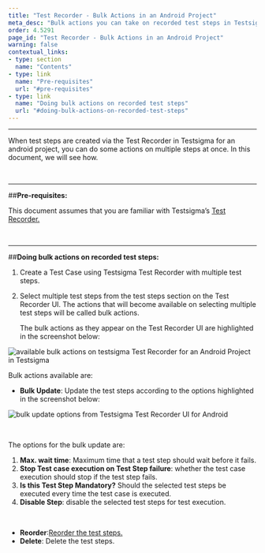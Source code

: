 ```yaml
---
title: "Test Recorder - Bulk Actions in an Android Project"
meta_desc: "Bulk actions you can take on recorded test steps in Testsigma’s Test Recorder UI for an android project"
order: 4.5291
page_id: "Test Recorder - Bulk Actions in an Android Project"
warning: false
contextual_links:
- type: section
  name: "Contents"
- type: link
  name: "Pre-requisites"
  url: "#pre-requisites"
- type: link
  name: "Doing bulk actions on recorded test steps"
  url: "#doing-bulk-actions-on-recorded-test-steps"
---
```


---

When test steps are created via the Test Recorder in Testsigma for an android project, you can do some actions on multiple steps at once. In this document, we will see how.

&emsp;

---
##**Pre-requisites:**

This document assumes that you are familiar with Testsigma’s [Test Recorder.](https://testsigma.com/docs/elements/android-apps/record-multiple-elements/)

&emsp;

---
##**Doing bulk actions on recorded test steps:**

 1. Create a Test Case using Testsigma Test Recorder with multiple test steps.
 2. Select multiple test steps from the test steps section on the Test Recorder UI. The actions that will become available on selecting multiple test steps will be called bulk actions. 

	The bulk actions as they appear on the Test Recorder UI are highlighted in the screenshot below:

![available bulk actions on testsigma Test Recorder for an Android Project in Testsigma](https://docs.testsigma.com/images/bulk-actions/bulk-actions-testsigma-Recorder-android-testsigma.png)

Bulk actions available are:

  * **Bulk Update**: Update the test steps according to the options highlighted in the screenshot below:

![bulk update options from Testsigma Test Recorder UI for Android](https://docs.testsigma.com/images/bulk-actions/bulk-update-options-testsigma-Recorder-android.png)

&emsp;

The options for the bulk update are:
 1. **Max. wait time**: Maximum time that a test step should wait before it fails.
 2. **Stop Test case execution on Test Step failure**: whether the test case execution should stop if the test step fails.
 3. **Is this Test Step Mandatory?** Should the selected test steps be executed every time the test case is executed.
 4. **Disable Step**: disable the selected test steps for test execution.

&emsp;

 * **Reorder**:[Reorder the test steps.](https://testsigma.com/docs/test-cases/create-steps-recorder/android-apps/reorder/)
 * **Delete**: Delete the test steps.




